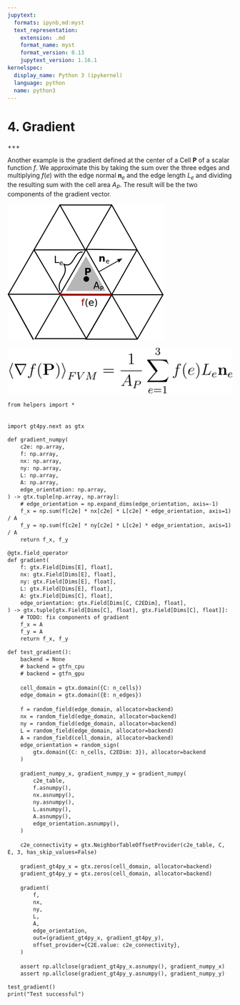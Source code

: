 ```yaml
---
jupytext:
  formats: ipynb,md:myst
  text_representation:
    extension: .md
    format_name: myst
    format_version: 0.13
    jupytext_version: 1.16.1
kernelspec:
  display_name: Python 3 (ipykernel)
  language: python
  name: python3
---
```


# 4. Gradient

+++

Another example is the gradient defined at the center of a Cell $\mathbf{P}$ of a scalar function $f$. We approximate this by taking the sum over the three edges and multiplying $f(e)$ with the edge normal $\mathbf{n}_e$ and the edge length $L_e$ and dividing the resulting sum with the cell area $A_P$.
The result will be the two components of the gradient vector.

![](../images/gradient_picture.png "Divergence")

![](../images/gradient_formula.png "Divergence")

```{code-cell} ipython3
from helpers import *


import gt4py.next as gtx
```

```{code-cell} ipython3
def gradient_numpy(
    c2e: np.array,
    f: np.array,
    nx: np.array,
    ny: np.array,
    L: np.array,
    A: np.array,
    edge_orientation: np.array,
) -> gtx.tuple[np.array, np.array]:
    # edge_orientation = np.expand_dims(edge_orientation, axis=-1)
    f_x = np.sum(f[c2e] * nx[c2e] * L[c2e] * edge_orientation, axis=1) / A
    f_y = np.sum(f[c2e] * ny[c2e] * L[c2e] * edge_orientation, axis=1) / A
    return f_x, f_y
```

```{code-cell} ipython3
@gtx.field_operator
def gradient(
    f: gtx.Field[Dims[E], float],
    nx: gtx.Field[Dims[E], float],
    ny: gtx.Field[Dims[E], float],
    L: gtx.Field[Dims[E], float],
    A: gtx.Field[Dims[C], float],
    edge_orientation: gtx.Field[Dims[C, C2EDim], float],
) -> gtx.tuple[gtx.Field[Dims[C], float], gtx.Field[Dims[C], float]]:
    # TODO: fix components of gradient
    f_x = A
    f_y = A
    return f_x, f_y
```

```{code-cell} ipython3
def test_gradient():
    backend = None
    # backend = gtfn_cpu
    # backend = gtfn_gpu

    cell_domain = gtx.domain({C: n_cells})
    edge_domain = gtx.domain({E: n_edges})
    
    f = random_field(edge_domain, allocator=backend)
    nx = random_field(edge_domain, allocator=backend)
    ny = random_field(edge_domain, allocator=backend)
    L = random_field(edge_domain, allocator=backend)
    A = random_field(cell_domain, allocator=backend)
    edge_orientation = random_sign(
        gtx.domain({C: n_cells, C2EDim: 3}), allocator=backend
    )

    gradient_numpy_x, gradient_numpy_y = gradient_numpy(
        c2e_table,
        f.asnumpy(),
        nx.asnumpy(),
        ny.asnumpy(),
        L.asnumpy(),
        A.asnumpy(),
        edge_orientation.asnumpy(),
    )

    c2e_connectivity = gtx.NeighborTableOffsetProvider(c2e_table, C, E, 3, has_skip_values=False)

    gradient_gt4py_x = gtx.zeros(cell_domain, allocator=backend) 
    gradient_gt4py_y = gtx.zeros(cell_domain, allocator=backend) 

    gradient(
        f,
        nx,
        ny,
        L,
        A,
        edge_orientation,
        out=(gradient_gt4py_x, gradient_gt4py_y),
        offset_provider={C2E.value: c2e_connectivity},
    )

    assert np.allclose(gradient_gt4py_x.asnumpy(), gradient_numpy_x)
    assert np.allclose(gradient_gt4py_y.asnumpy(), gradient_numpy_y)
```

```{code-cell} ipython3
test_gradient()
print("Test successful")
```

```{code-cell} ipython3

```
